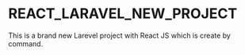 # REACT_LARAVEL_NEW_PROJECT

This is a brand new Larevel project with React JS which is create by command.
